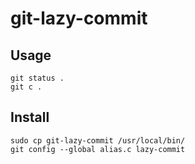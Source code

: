 # git-lazy-commit

## Usage

```
git status .
git c .
```

## Install

```
sudo cp git-lazy-commit /usr/local/bin/
git config --global alias.c lazy-commit
```
